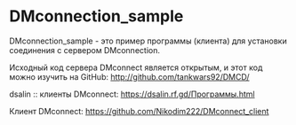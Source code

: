 # DMconnection_sample

DMconnection_sample - это пример программы (клиента) для установки соединения с сервером DMconnection.

Исходный код сервера DMconnect является открытым, и этот код можно изучить на GitHub: http://github.com/tankwars92/DMCD/

dsalin :: клиенты DMconnect: https://dsalin.rf.gd/Программы.html

Клиент DMconnect: https://github.com/Nikodim222/DMconnect_client

